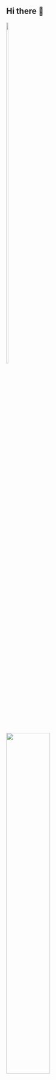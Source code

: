 ## Hi there 👋

<!--
**ogbeche77/ogbeche77** is a ✨ _special_ ✨ repository because its `README.md` (this file) appears on your GitHub profile.

Here are some ideas to get you started:

- 🔭 I’m currently working on ...
- 🌱 I’m currently learning ...
- 👯 I’m looking to collaborate on ...
- 🤔 I’m looking for help with ...
- 💬 Ask me about ...
- 📫 How to reach me: ...
- 😄 Pronouns: ...
- ⚡ Fun fact: ...
-->

<a href="https://github.com/ogbeche77" style="display: inline-block;">
  <img width="48%" src="https://github-readme-stats.vercel.app/api?username=ogbeche77&show_icons=true&count_private=true&theme=dark&hide_title=true" />
</a>
<br/>
<a href="https://github.com/ogbeche77">
  <img width="48%" src="http://github-readme-streak-stats.herokuapp.com?user=ogbeche77&theme=dark&date_format=j%20M%5B%20Y%5D&border=FFFFFF" />
</a>
